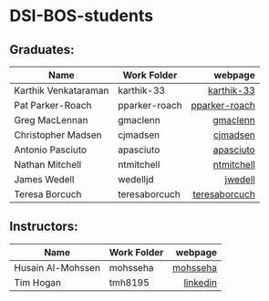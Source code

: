 # DSI-BOS-students


## Graduates:

|Name                 | Work Folder | webpage                                  |
|---------------------|-------------|--------------------------------------:   |
|Karthik Venkataraman | karthik-33  |[karthik-33](https://karthik-33.github.io)|
|Pat Parker-Roach     | pparker-roach|[pparker-roach](https://pparker-roach.github.io)|
|Greg MacLennan       | gmaclenn    |[gmaclenn](https://gmaclenn.github.io)    |
|Christopher Madsen   | cjmadsen    |[cjmadsen](https://cjmadsen.github.io)    |
|Antonio Pasciuto     | apasciuto   |[apasciuto](https://apasciuto.github.io)  |
|Nathan Mitchell      | ntmitchell  |[ntmitchell](https://ntmitchell.github.io)|
|James Wedell         | wedelljd    |[jwedell](https://wedelljd.github.io)     |
|Teresa Borcuch       |teresaborcuch |[teresaborcuch](https://teresaborcuch.github.io)|

## Instructors:
|Name                 | Work Folder | webpage                                  |
|---------------------|-------------|--------------------------------------:   |
|Husain Al-Mohssen    | mohsseha    |[mohsseha](https://mohsseha.github.io)    |
|Tim Hogan            | tmh8195     |[linkedin](https://www.linkedin.com/in/hogantimothy/)|
